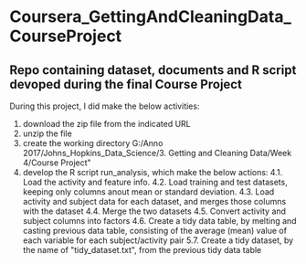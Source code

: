 # Coursera_GettingAndCleaningData_CourseProject
## Repo containing dataset, documents and R script devoped during the final Course Project
During this project, I did make the below activities:
1. download the zip file from the indicated URL
2. unzip the file
3. create the working directory G:/Anno 2017/Johns_Hopkins_Data_Science/3. Getting and Cleaning Data/Week 4/Course Project"
4. develop the R script run_analysis, which make the below actions:
   4.1. Load the activity and feature info.
   4.2. Load training and test datasets, keeping only columns anout mean or standard deviation.
  4.3. Load activity and subject data for each dataset, and merges those columns with the dataset
  4.4. Merge the two datasets
  4.5. Convert activity and subject columns into factors
  4.6. Create a tidy data table, by melting and casting previous data table, consisting of the average (mean) value of each variable for each subject/activity pair
  5.7. Create a tidy dataset, by the name of "tidy_dataset.txt", from the previous tidy data table
